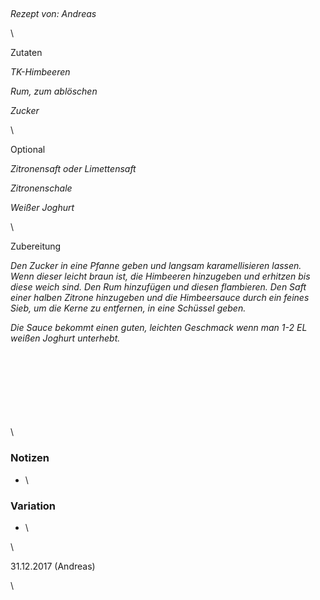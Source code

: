 ## 

*Rezept von: Andreas*

\

Zutaten

*TK-Himbeeren*

*Rum, zum ablöschen*

*Zucker*

\

Optional

*Zitronensaft oder Limettensaft*

*Zitronenschale*

*Weißer Joghurt*

\

Zubereitung

*Den Zucker in eine Pfanne geben und langsam karamellisieren lassen. Wenn dieser leicht braun ist, die Himbeeren hinzugeben und erhitzen bis diese weich sind. Den Rum hinzufügen und diesen flambieren. Den Saft einer halben Zitrone hinzugeben und die Himbeersauce durch ein feines Sieb, um die Kerne zu entfernen, in eine Schüssel geben.*

*Die Sauce bekommt einen guten, leichten Geschmack wenn man 1-2 EL weißen Joghurt unterhebt.*

\
\
\
\
\
\
\
\

### Notizen

* \

### Variation 

* \

\

31\.12.2017 (Andreas)

\
